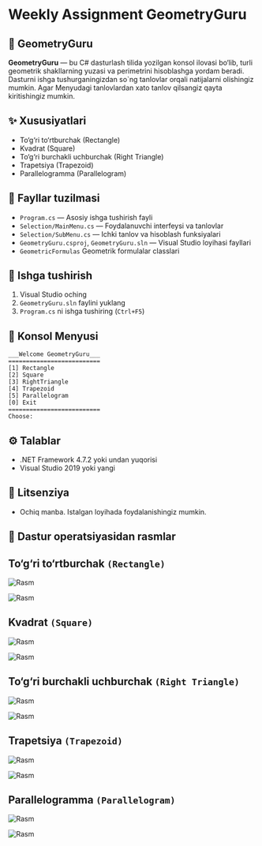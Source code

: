 # Weekly Assignment GeometryGuru

## 📐 GeometryGuru

**GeometryGuru** — bu C# dasturlash tilida yozilgan konsol ilovasi bo‘lib, turli geometrik shakllarning yuzasi va perimetrini hisoblashga yordam beradi. Dasturni ishga tushurganingizdan so`ng tanlovlar orqali natijalarni olishingiz mumkin. Agar Menyudagi tanlovlardan xato tanlov qilsangiz qayta kiritishingiz mumkin.

## ✨ Xususiyatlari

- To‘g‘ri to‘rtburchak (Rectangle)
- Kvadrat (Square)
- To‘g‘ri burchakli uchburchak (Right Triangle)
- Trapetsiya (Trapezoid)
- Parallelogramma (Parallelogram)

## 📁 Fayllar tuzilmasi

- `Program.cs` — Asosiy ishga tushirish fayli
- `Selection/MainMenu.cs` — Foydalanuvchi interfeysi va tanlovlar
- `Selection/SubMenu.cs` — Ichki tanlov va hisoblash funksiyalari
- `GeometryGuru.csproj`, `GeometryGuru.sln` — Visual Studio loyihasi fayllari
- `GeometricFormulas` Geometrik formulalar classlari

## 🚀 Ishga tushirish

1. Visual Studio oching
2. `GeometryGuru.sln` faylini yuklang
3. `Program.cs` ni ishga tushiring (`Ctrl+F5`)

## 🧮 Konsol Menyusi

```
___Welcome GeometryGuru___
==========================
[1] Rectangle
[2] Square
[3] RightTriangle
[4] Trapezoid
[5] Parallelogram
[0] Exit
==========================
Choose:
```

## ⚙️ Talablar

- .NET Framework 4.7.2 yoki undan yuqorisi
- Visual Studio 2019 yoki yangi

## 📄 Litsenziya

- Ochiq manba. Istalgan loyihada foydalanishingiz mumkin.

## 📸 Dastur operatsiyasidan rasmlar

## To‘g‘ri to‘rtburchak `(Rectangle)`

![Rasm](./Pictures/RectanglePerRun.png)

![Rasm](./Pictures/RectangleAreaRun.png)

## Kvadrat `(Square)`

![Rasm](./Pictures/SquarePerRun.png)

![Rasm](./Pictures/SquareAreaRun.png)

## To‘g‘ri burchakli uchburchak `(Right Triangle)`

![Rasm](./Pictures/RightTrianglePerRun.png)

![Rasm](./Pictures/RightTriangleAreaRun.png)

## Trapetsiya `(Trapezoid)`

![Rasm](./Pictures/TrapezoidPerRun.png)

![Rasm](./Pictures/TrapezoidAreaRun.png)

## Parallelogramma `(Parallelogram)`

![Rasm](./Pictures/ParallelogramPerRun.png)

![Rasm](./Pictures/ParallelogramAreaRun.png)
